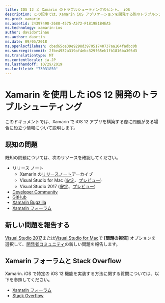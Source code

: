 ```yaml
---
title: IOS 12 と Xamarin のトラブルシューティングのヒント。 iOS
description: この記事では、Xamarin iOS アプリケーションを開発する際のトラブルシューティングに使用できるリソースについて説明します。 既知の問題、新しい問題の報告、およびその他のトラブルシューティングリソースについて説明します。
ms.prod: xamarin
ms.assetid: 24397498-2688-4575-A572-F1B19B1B4EA5
ms.technology: xamarin-ios
author: davidortinau
ms.author: daortin
ms.date: 09/05/2018
ms.openlocfilehash: cbed65ce39e9298d397051740737aa164fadbc0b
ms.sourcegitcommit: 2fbe4932a319af4ebc829f65eb1fb1816ba305d3
ms.translationtype: MT
ms.contentlocale: ja-JP
ms.lasthandoff: 10/29/2019
ms.locfileid: "73031850"
---
```

# <a name="troubleshooting-ios-12-development-with-xamarin"></a>Xamarin を使用した iOS 12 開発のトラブルシューティング

このドキュメントでは、Xamarin で iOS 12 アプリを構築する際に問題がある場合に役立つ情報について説明します。

## <a name="known-issues"></a>既知の問題

既知の問題については、次のリソースを確認してください。

- リリース ノート
  - Xamarin の[リリースノート](https://docs.microsoft.com/xamarin/ios/release-notes/)アーカイブ
  - Visual Studio for Mac ([安定](https://docs.microsoft.com/visualstudio/releasenotes/vs2017-mac-relnotes)、[プレビュー](https://docs.microsoft.com/visualstudio/releasenotes/vs2017-mac-preview-relnotes))
  - Visual Studio 2017 ([安定](https://docs.microsoft.com/visualstudio/releasenotes/vs2017-relnotes)、[プレビュー](https://docs.microsoft.com/visualstudio/releasenotes/vs2017-preview-relnotes))
- [Developer Community](https://developercommunity.visualstudio.com/search.html)
- [GitHub](https://github.com/xamarin/xamarin-macios/issues)
- [Xamarin Bugzilla](https://bugzilla.xamarin.com/query.cgi?product=iOS)
- [Xamarin フォーラム](https://forums.xamarin.com/categories/ios)

## <a name="report-a-new-issue"></a>新しい問題を報告する

[Visual Studio 2017](https://docs.microsoft.com/visualstudio/ide/how-to-report-a-problem-with-visual-studio-2017)または[Visual Studio for Mac](https://docs.microsoft.com/visualstudio/mac/report-a-problem)で **[問題の報告]** オプションを選択して、[開発者コミュニティ](https://developercommunity.visualstudio.com/spaces/8/index.html)の新しい問題を報告します。

## <a name="xamarin-forums-and-stack-overflow"></a>Xamarin フォーラムと Stack Overflow

Xamarin. iOS で特定の iOS 12 機能を実装する方法に関する質問については、以下を参照してください。

- [Xamarin フォーラム](https://forums.xamarin.com/categories/ios)
- [Stack Overflow](https://stackoverflow.com/search?tab=newest&q=xamarin)
